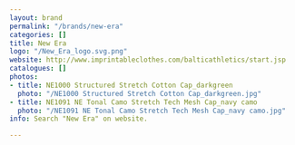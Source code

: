 ```yaml
---
layout: brand
permalink: "/brands/new-era"
categories: []
title: New Era
logo: "/New_Era_logo.svg.png"
website: http://www.imprintableclothes.com/balticathletics/start.jsp
catalogues: []
photos:
- title: NE1000 Structured Stretch Cotton Cap_darkgreen
  photo: "/NE1000 Structured Stretch Cotton Cap_darkgreen.jpg"
- title: NE1091 NE Tonal Camo Stretch Tech Mesh Cap_navy camo
  photo: "/NE1091 NE Tonal Camo Stretch Tech Mesh Cap_navy camo.jpg"
info: Search "New Era" on website.

---
```

